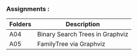 
### Assignments :

| Folders  | Description                     |
| -------- | ------------------------------- |
|   A04    | Binary Search Trees in Graphviz |
|   A05    | FamilyTree via Graphviz         |
